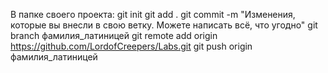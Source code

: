 В папке своего проекта:
git init
git add .
git commit -m "Изменения, которые вы внесли в свою ветку. Можете написать всё, что угодно"
git branch фамилия_латиницей
git remote add origin https://github.com/LordofCreepers/Labs.git
git push origin фамилия_латиницей